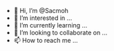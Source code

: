 - 👋 Hi, I’m @Sacmoh
- 👀 I’m interested in ...
- 🌱 I’m currently learning ...
- 💞️ I’m looking to collaborate on ...
- 📫 How to reach me ...

<!---
Sacmoh/Sacmoh is a ✨ special ✨ repository because its `README.md` (this file) appears on your GitHub profile.
You can click the Preview link to take a look at your changes.
--->
